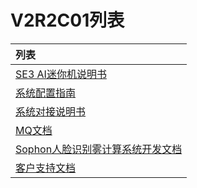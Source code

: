 # V2R2C01列表




| 列表                                                         |
| :----------------------------------------------------------- |
| [SE3 AI迷你机说明书](V2R1C01/api-lie-biao/SE3-AI-Mini-ji-shuo-ming-shu/README.md)                                             |
| [系统配置指南](V2R1C01/api-lie-biao/xi-tong-pei-zhi-zhi-nang/README.md)                                                      |
| [系统对接说明书](V2R1C01/api-lie-biao/xi-tong-dui-jie-shuo-ming-shu/README.md)                                     |
| [MQ文档](V2R1C01/api-lie-biao/1.-ji-yu-rabbit-mq-de-duan-yun-dui-jie-shuo-ming/README.md) |
| [Sophon人脸识别雾计算系统开发文档](V2R1C01/api-lie-biao/2.sophon-ren-lian-shi-bie-wu-ji-suan-xi-tong-kai-fa-wen-dang/README.md) |
| [客户支持文档](V2R1C01/api-lie-biao/3.ke-hu-zhi-chi/README.md)       |
